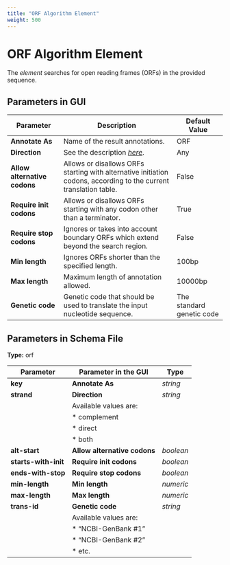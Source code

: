 ```yaml
---
title: "ORF Algorithm Element"
weight: 500
---
```


# ORF Algorithm Element

The _element_ searches for open reading frames (ORFs) in the provided sequence.

Parameters in GUI
-----------------

| Parameter                  | Description                                                                                           | Default Value              |
|----------------------------|-------------------------------------------------------------------------------------------------------|----------------------------|
| **Annotate As**            | Name of the result annotations.                                                                       | ORF                        |
| **Direction**              | See the description [_here_](../../manipulating-schema/managing-strands/element-direction-in-schema). | Any                        |
| **Allow alternative codons** | Allows or disallows ORFs starting with alternative initiation codons, according to the current translation table. | False                      |
| **Require init codons**    | Allows or disallows ORFs starting with any codon other than a terminator.                             | True                       |
| **Require stop codons**    | Ignores or takes into account boundary ORFs which extend beyond the search region.                   | False                      |
| **Min length**             | Ignores ORFs shorter than the specified length.                                                       | 100bp                      |
| **Max length**             | Maximum length of annotation allowed.                                                                 | 10000bp                    |
| **Genetic code**           | Genetic code that should be used to translate the input nucleotide sequence.                          | The standard genetic code  |

Parameters in Schema File
-------------------------

**Type:** orf

| Parameter          | Parameter in the GUI               | Type     |
|--------------------|------------------------------------|----------|
| **key**            | **Annotate As**                    | _string_ |
| **strand**         | **Direction**                      | _string_ |
|                    | Available values are:              |          |
|                    | * complement                       |          |
|                    | * direct                           |          |
|                    | * both                             |          |
| **alt-start**      | **Allow alternative codons**       | _boolean_|
| **starts-with-init**| **Require init codons**           | _boolean_|
| **ends-with-stop** | **Require stop codons**            | _boolean_|
| **min-length**     | **Min length**                     | _numeric_|
| **max-length**     | **Max length**                     | _numeric_|
| **trans-id**       | **Genetic code**                   | _string_ |
|                    | Available values are:              |          |
|                    | * “NCBI-GenBank #1”               |          |
|                    | * “NCBI-GenBank #2”               |          |
|                    | * etc.                             |          |

